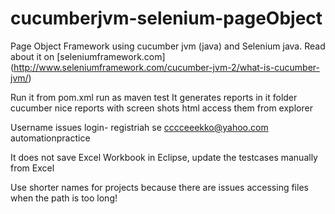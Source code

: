 cucumberjvm-selenium-pageObject
=====================

Page Object Framework using cucumber jvm (java) and Selenium java.
Read about it on [seleniumframework.com] (http://www.seleniumframework.com/cucumber-jvm-2/what-is-cucumber-jvm/)


Run it from pom.xml run as maven test
It generates reports in it folder cucumber nice reports with screen shots html access them from explorer

Username issues login- registriah se
cccceeekko@yahoo.com
automationpractice

It does not save Excel Workbook in Eclipse, update the testcases manually from Excel

Use shorter names for projects because there are issues accessing files when the path is too long!
